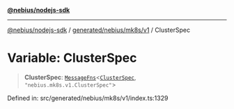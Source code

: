 [**@nebius/nodejs-sdk**](../../../../../README.md)

---

[@nebius/nodejs-sdk](../../../../../README.md) / [generated/nebius/mk8s/v1](../README.md) / ClusterSpec

# Variable: ClusterSpec

> **ClusterSpec**: [`MessageFns`](../../../../../runtime/protos/core/interfaces/MessageFns.md)\<[`ClusterSpec`](../interfaces/ClusterSpec.md), `"nebius.mk8s.v1.ClusterSpec"`\>

Defined in: src/generated/nebius/mk8s/v1/index.ts:1329
